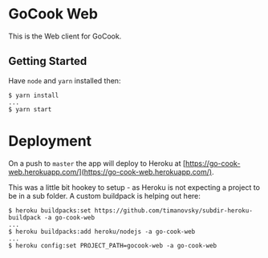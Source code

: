 # GoCook Web

This is the Web client for GoCook. 

## Getting Started
Have `node` and `yarn` installed then:

```$xslt
$ yarn install
...
$ yarn start
```

# Deployment
On a push to `master` the app will deploy to Heroku at [https://go-cook-web.herokuapp.com/](https://go-cook-web.herokuapp.com/).

This was a little bit hookey to setup - as Heroku is not expecting a project to be in a sub folder. A custom buildpack is helping out here:

```$xslt
$ heroku buildpacks:set https://github.com/timanovsky/subdir-heroku-buildpack -a go-cook-web
...
$ heroku buildpacks:add heroku/nodejs -a go-cook-web
...
$ heroku config:set PROJECT_PATH=gocook-web -a go-cook-web
```
